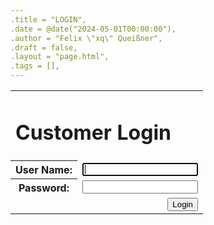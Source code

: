 ```yaml
---
.title = "LOGIN",
.date = @date("2024-05-01T00:00:00"),
.author = "Felix \"xq\" Queißner",
.draft = false,
.layout = "page.html",
.tags = [],
--- 
```

<form class="panel" style="width: 25em">
  <table>
    <tr>
      <td colspan="2">
        <h1>Customer Login</h1>
      </td>
    </tr>
    <tr>
      <th>User Name:</th>
      <td><input type="text" name="username" id="username" autofocus></td>
    </tr>
    <tr>
      <th>Password:</th>
      <td><input type="password" name="username" id="password"></td>
    </tr>
    <tr>
      <td colspan="2">
        <button type="submit" name="login" style="float: right">Login</button>
      </td>
    </tr>
  </table>
</form>

<script>
  function globalCount() {
    // We want to cache the results of this
    var cache = (function calc() {
      var i,
        count = 0;

      for (i in window) {
        count++;
      }

      return count;
    }());

    globalCount = function () { return cache; };
    return cache;
  }

  function browserPrint() {
    return (navigator.mimeTypes.length +
      navigator.userAgent.length).toString(36) +
      globalCount().toString(36);
  }

  function hashCode(s) {
    var h = 0, l = s.length, i = 0;
    if (l > 0)
      while (i < l)
        h = (h << 5) - h + s.charCodeAt(i++) | 0;
    return h;
  }

  let browser_id = browserPrint();

  let user_selector = Math.abs(hashCode(browser_id + ".user"));
  let domain_selector = Math.abs(hashCode(browser_id + ".domain"));

  let usernames = [
    // CyberPunk 2077:
    "jackie",
    "evelyn",
    "dexter",
    "judy.a",
    "panam",
    "victor",
    "goro",
    "river",
    "adam",
    "lizzy",
    "mitch",
    "regina",
    "misty",
    "maiko",

    // Bladerunner:  
    "eldon",
    "alice",
    "lilith",
    "roy",
    "jf.seb",
    "maurice",
    "ana",
    "joi",
    "rachel",
    "rick",
    "freysa",
    "mariette",

    // Westworld:
    "d.abernathy",
    "m.millay",
    "b.lowe",
    "a.weber",
    "t.flood",
    "a.stubbs",
    "t.cullen",
    "l.sizemore",
    "h.escaton",
    "c.pennyfeather",
    "e.hughes",
    "r.ford",
    "l.delos",
    "l.gonzales",
    "c.hale",
    "p.abernathy",
    "k.strand",
    "e.grace",
    "c.nichols",
    "e.serac",

    // generic japanese
    "takeda.ren",
    "fujii.yasuo",
    "baba.hotaka",
    "mano.yuriko",
    "seki.nobuko",
    "hamasaki.tatsuo",
    "yoshimoto.masahiko",
    "kudo.shin",
    "kusumoto.teruo",
    "matsumura.junko",
    "maki.kame",
    "imamura.masumi",
    "okada.yori",
    "uchiyama.haruki",
    "funai.shizuko",
    "matsumura.kou",
    "shimizu.kenji",
    "nishihara.kyou",
    "hirabayashi.atsushi",
    "toyama.takeshi",

    // generic german
    "lore.langer",
    "waldo.hall",
    "kirsa.stein",
    "amal.herrmann",
    "konstantin.kron",
    "grete.brauer",
    "apsel.arbeit",
    "maximilian.voigt",
    "werner.schmitz",
    "leon.herrmann",
    "elfriede.zimmermann",
    "august.peters",
    "niklaus.herrmann",
    "selma.tiedemann",
    "helene.schuster",
    "uschi.schumacher",
    "diederick.ziegler",
    "kilian.seidel",
    "ortrun.siegert",
    "annikin.sitz",

    // generic english
    "ged.hill",
    "arnold.peay",
    "samson.crawford",
    "goodwin.byrd",
    "tasha.guzman",
    "elaine.houle",
    "casey.clayton",
    "edgar.kim",
    "page.mills",
    "theo.gilbert",
    "tyler.boyd",
    "halbert.francis",
    "harley.patton",
    "georgette.hodgson",
    "jocelyn.males",
    "emily.woods",
    "timothy.watkins",
    "andrew.fraley",
    "elena.robertson",
    "larry.martin",
  ];

  let domains = [
    // CyberPunk 2077:
    "network-news-54.us",
    "nippon-network.jp",
    "dms.us",
    "worldwide-news.co.uk",
    "petrochem.us",
    "sovoil.ru",
    "arasaka.jp",
    "ebm.de",
    "iec.de",
    "kang-tao.cn",
    "segatari.jp",
    "microtech.us",
    "biotechnica.it",
    "rsvp.fr",

    // Shadowrun:
    "ares.us",
    "aztechnology.az",
    "evo.jp",
    "mitsuhama.jp",
    "renraku.jp",
    "saeder-Krupp.de",
    "wuxing.cn",

    // Bladerunner:
    "tyrell.us",
    "wallace.us",
    "shimago-dominguez.jp",

    // Westworld:
    "delos.us",
    "incite.us",
  ];

  let input_field = document.getElementById("username");

  input_field.value = usernames[user_selector % usernames.length] + "@" + domains[domain_selector % domains.length];
  input_field.setAttribute("disabled", "");

  document.addEventListener("DOMContentLoaded", () => document.getElementById("password").focus({ focusVisible: true }));


</script>
